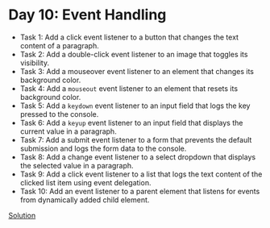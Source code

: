 # Day 10: Event Handling

* Task 1: Add a click event listener to a button that changes the text content of a paragraph.
* Task 2: Add a double-click event listener to an image that toggles its visibility.
* Task 3: Add a mouseover event listener to an element that changes its background color.
* Task 4: Add a `mouseout` event listener to an element that resets its background color.
* Task 5: Add a `keydown` event listener to an input field that logs the key pressed to the console.
* Task 6: Add a `keyup` event listener to an input field that displays the current value in a paragraph.
* Task 7: Add a submit event listener to a form that prevents the default submission and logs the form data to the console.
* Task 8: Add a change event listener to a select dropdown that displays the selected value in a paragraph.
* Task 9: Add a click event listener to a list that logs the text content of the clicked list item using event delegation.
* Task 10: Add an event listener to a parent element that listens for events from dynamically added child element.


[Solution](./Day_10_Solution.js)